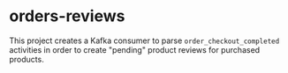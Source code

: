 # orders-reviews

This project creates a Kafka consumer to parse `order_checkout_completed`
activities in order to create "pending" product reviews for purchased products.
